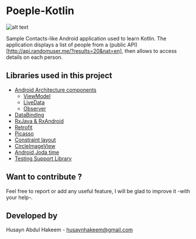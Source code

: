 # Poeple-Kotlin
![alt text](https://github.com/Husaynhakeem/Poeple-Kotlin/blob/master/app/src/main/res/mipmap-xxxhdpi/ic_launcher.png)

Sample Contacts-like Android application used to learn Kotlin.
The application displays a list of people from a (public API)[http://api.randomuser.me/?results=20&nat=en], then allows to access details on each person.


## Libraries used in this project
- [Android Architecture components](https://developer.android.com/topic/libraries/architecture/index.html)
  - [ViewModel](https://developer.android.com/topic/libraries/architecture/viewmodel.html)
  - [LiveData](https://developer.android.com/topic/libraries/architecture/livedata.html)
  - [Observer](https://developer.android.com/reference/android/arch/lifecycle/Observer.html)
- [DataBinding](https://developer.android.com/topic/libraries/data-binding/index.html)
- [RxJava & RxAndroid](https://github.com/ReactiveX/RxAndroid)
- [Retrofit](https://github.com/square/retrofit)
- [Picasso](https://github.com/square/picasso)
- [Constraint layout](https://developer.android.com/training/constraint-layout/index.html)
- [CircleImageView](https://github.com/hdodenhof/CircleImageView)
- [Android Joda time](https://github.com/dlew/joda-time-android)
- [Testing Support Library](https://developer.android.com/topic/libraries/testing-support-library/index.html)


## Want to contribute ?
Feel free to report or add any useful feature, I will be glad to improve it -with your help-.


## Developed by
Husayn Abdul Hakeem - [husaynhakeem@gmail.com](husaynhakeem@gmail.com)

